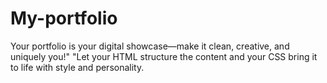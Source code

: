 # My-portfolio
Your portfolio is your digital showcase—make it clean, creative, and uniquely you!"  "Let your HTML structure the content and your CSS bring it to life with style and personality.
